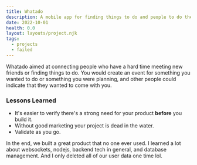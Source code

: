 ```yaml
---
title: Whatado
description: A mobile app for finding things to do and people to do them with.
date: 2022-10-01
health: 0.0
layout: layouts/project.njk
tags: 
  - projects
  - failed
---
```


Whatado aimed at connecting people who have a hard time meeting new friends or finding things to do. You would create an event for something you wanted to do or something you were planning, and other people could indicate that they wanted to come with you.

### Lessons Learned
- It's easier to verify there's a strong need for your product **before** you build it.
- Without good marketing your project is dead in the water. 
- Validate as you go. 

In the end, we built a great product that no one ever used. I learned a lot about websockets, nodejs, backend tech in general, and database management. And I only deleted all of our user data one time lol.

